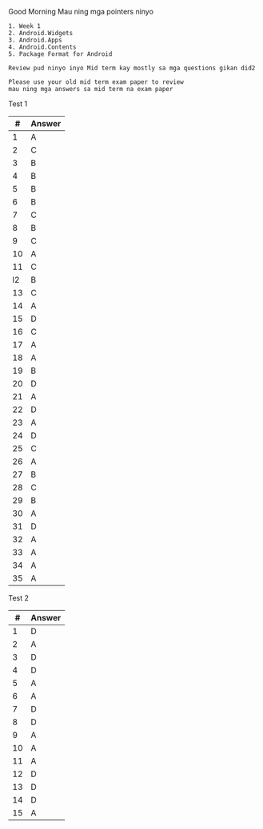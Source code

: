 Good Morning Mau ning mga pointers ninyo 

```
1. Week 1
2. Android.Widgets
3. Android.Apps 
4. Android.Contents 
5. Package Format for Android
```
```
Review pud ninyo inyo Mid term kay mostly sa mga questions gikan did2 

Please use your old mid term exam paper to review 
mau ning mga answers sa mid term na exam paper 
```


Test 1 

| #   | Answer |
| ----| -------|
| 1   | A      |
| 2   | C      |
| 3   | B      |
| 4   | B      |
| 5   | B      |
| 6   | B      |
| 7   | C      |
| 8   | B      |
| 9   | C      |
| 10  | A      |
| 11  | C      |
| l2  | B      |
| 13  | C      |
| 14  | A      |
| 15  | D      |
| 16  | C      |
| 17  | A      |
| 18  | A      |
| 19  | B      |
| 20  | D      |
| 21  | A      |
| 22  | D      |
| 23  | A      |
| 24  | D      |
| 25  | C      |
| 26  | A      |
| 27  | B      |
| 28  | C      |
| 29  | B      |
| 30  | A      |
| 31  | D      |
| 32  | A      |
| 33  | A      |
| 34  | A      |
| 35  | A      |


Test 2 

| #    | Answer |
| ---- | -------|
| 1    | D      |
| 2    | A      |
| 3    | D      |
| 4    | D      |
| 5    | A      |
| 6    | A      |
| 7    | D      |
| 8    | D      |
| 9    | A      |
| 10   | A      |
| 11   | A      |
| 12   | D      |
| 13   | D      |
| 14   | D      |
| 15   | A      |

